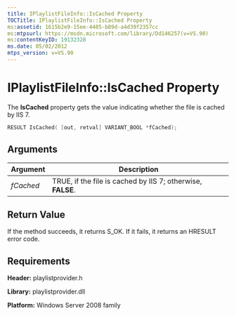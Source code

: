 ```yaml
---
title: IPlaylistFileInfo::IsCached Property
TOCTitle: IPlaylistFileInfo::IsCached Property
ms:assetid: 1615b2e9-15ee-4405-b89d-a4d39f2357cc
ms:mtpsurl: https://msdn.microsoft.com/library/Dd146257(v=VS.90)
ms:contentKeyID: 19132328
ms.date: 05/02/2012
mtps_version: v=VS.90
---
```


# IPlaylistFileInfo::IsCached Property

The **IsCached** property gets the value indicating whether the file is cached by IIS 7.

```cpp
RESULT IsCached( [out, retval] VARIANT_BOOL *fCached);
```

## Arguments

|Argument|Description|
|--- |--- |
|*fCached*|TRUE, if the file is cached by IIS 7; otherwise, **FALSE**.|

## Return Value

If the method succeeds, it returns S\_OK. If it fails, it returns an HRESULT error code.

## Requirements

**Header:** playlistprovider.h

**Library:** playlistprovider.dll

**Platform:** Windows Server 2008 family
